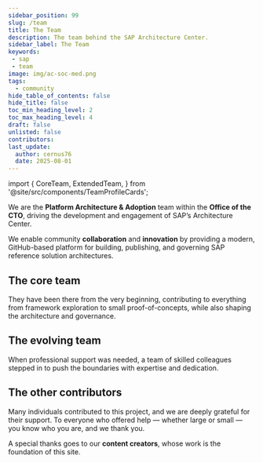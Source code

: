 ```yaml
---
sidebar_position: 99
slug: /team
title: The Team
description: The team behind the SAP Architecture Center.
sidebar_label: The Team
keywords:
 - sap
 - team
image: img/ac-soc-med.png
tags:
  - community
hide_table_of_contents: false
hide_title: false
toc_min_heading_level: 2
toc_max_heading_level: 4
draft: false
unlisted: false
contributors:
last_update:
  author: cernus76
  date: 2025-08-01
---
```


import {
  CoreTeam,
  ExtendedTeam,
} from '@site/src/components/TeamProfileCards';


We are the **Platform Architecture & Adoption** team within the **Office of the CTO**, driving the development and engagement of SAP’s Architecture Center. 

We enable community **collaboration** and **innovation** by providing a modern, GitHub-based platform for building, publishing, and governing SAP reference solution architectures.

## The core team

They have been there from the very beginning, contributing to everything from framework exploration to small proof-of-concepts, while also shaping the architecture and governance.

<CoreTeam />

## The evolving team

When professional support was needed, a team of skilled colleagues stepped in to push the boundaries with expertise and dedication.

<ExtendedTeam />

## The other contributors

Many individuals contributed to this project, and we are deeply grateful for their support.
To everyone who offered help — whether large or small — you know who you are, and we thank you.

A special thanks goes to our **content creators**, whose work is the foundation of this site.
